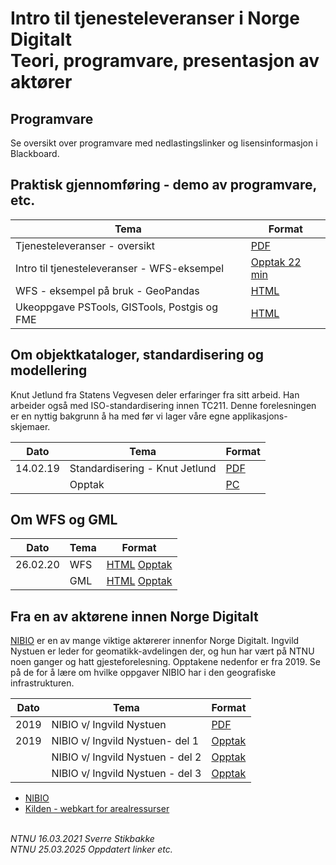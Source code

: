 # Intro til tjenesteleveranser i Norge Digitalt<br/>Teori, programvare, presentasjon av aktører


## Programvare

Se oversikt over programvare med nedlastingslinker og lisensinformasjon i Blackboard.


## Praktisk gjennomføring - demo av programvare, etc.

Tema |Format
---|---
Tjenesteleveranser - oversikt |[PDF](docs/Tjenesteleveranser-oversikt.pdf)
Intro til tjenesteleveranser - WFS-eksempel |[Opptak 22 min](https://ntnu.cloud.panopto.eu/Panopto/Pages/Viewer.aspx?id=d4e1ae61-ee45-4a94-b4e3-aced00cf75f9)
WFS - eksempel på bruk - GeoPandas |[HTML](../WFS/vannkraft.html)
Ukeoppgave PSTools, GISTools, Postgis og FME |[HTML](ukeoppgave-PsTools-GISTools-PostGIS-FME.md)



## Om objektkataloger, standardisering og modellering

Knut Jetlund fra Statens Vegvesen deler erfaringer fra sitt arbeid. Han arbeider også med ISO-standardisering innen TC211.
Denne forelesningen er en nyttig bakgrunn å ha med før vi lager våre egne applikasjons-skjemaer.

Dato |Tema |Format
---|---|---
14.02.19 |Standardisering - Knut Jetlund |[PDF](docs/20190214GjesteforelesningStandardisering.pdf)
|  |Opptak|[PC](https://ntnu.cloud.panopto.eu/Panopto/Pages/Viewer.aspx?id=f9b35405-3af6-4b5a-9a62-afe900c81d18)


## Om WFS og GML

Dato |Tema |Format
---|---|---
26.02.20 |WFS |[HTML](https://slides.com/sverres/geo3141-wfs/fullscreen#/) [Opptak](https://ntnu.cloud.panopto.eu/Panopto/Pages/Viewer.aspx?id=4394369d-3a8f-483e-b73f-acea00d426bf)
|  |GML |[HTML](https://slides.com/sverres/geo3141-gml/fullscreen#/) [Opptak](https://ntnu.cloud.panopto.eu/Panopto/Pages/Viewer.aspx?id=3731bdbb-5d82-4a6d-8310-acea00d44460)



## Fra en av aktørene innen Norge Digitalt

[NIBIO](https://www.nibio.no/) er en av mange viktige aktørerer innenfor Norge Digitalt.
Ingvild Nystuen er leder for geomatikk-avdelingen der, og hun har vært på NTNU noen ganger og hatt gjesteforelesning.
Opptakene nedenfor er fra 2019. Se på de for å lære om hvilke oppgaver NIBIO har i den geografiske infrastrukturen.

Dato |Tema |Format
---|---|---
2019 |NIBIO v/ Ingvild Nystuen |[PDF](docs/GEO3141_20190312.pdf)
2019 |NIBIO v/ Ingvild Nystuen- del 1 |[Opptak](https://ntnu.cloud.panopto.eu/Panopto/Pages/Viewer.aspx?id=2fe17f9a-bc2d-41ee-a028-afe90075bc81)
|  |NIBIO v/ Ingvild Nystuen - del 2 |[Opptak](https://ntnu.cloud.panopto.eu/Panopto/Pages/Viewer.aspx?id=94fb2d8d-11d1-47a3-9a30-afe9008e4701)
|  |NIBIO v/ Ingvild Nystuen - del 3 |[Opptak](https://ntnu.cloud.panopto.eu/Panopto/Pages/Viewer.aspx?id=8a62c265-ed8c-41fe-9c24-afe9008ebc59)


- [NIBIO](https://www.nibio.no/)
- [Kilden - webkart for arealressurser](https://kilden.nibio.no/?X=6730000.00&Y=280000.00&zoom=5&lang=nb)


\
_NTNU 16.03.2021 Sverre Stikbakke_\
_NTNU 25.03.2025 Oppdatert linker etc._

